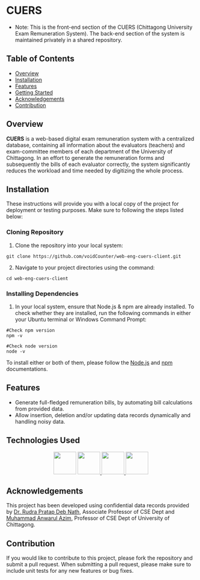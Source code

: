 # CUERS
+ Note: This is the front-end section of the CUERS (Chittagong University Exam Remuneration System). The back-end section of the system is maintained privately in a shared repository.
## Table of Contents
- [Overview](#overview)
- [Installation](#installation)
- [Features](#features)
- [Getting Started](#getting-started)
- [Acknowledgements](#acknowledgements)
- [Contribution](#contribution)
## Overview
**CUERS** is a web-based digital exam remuneration system with a centralized database, containing all information about the evaluators (teachers) and exam-committee members of each department of the University of Chittagong. In an effort to generate the remuneration forms and subsequently the bills of each evaluator correctly, the system significantly reduces the workload and time needed by digitizing the whole process.

## Installation
These instructions will provide you with a local copy of the project for deployment or testing purposes. Make sure to following the steps listed below:
### Cloning Repository
1. Clone the repository into your local system:
```
git clone https://github.com/voidCounter/web-eng-cuers-client.git
```
2. Navigate to your project directories using the command:
```
cd web-eng-cuers-client
```
### Installing Dependencies
1. In your local system, ensure that Node.js & npm are already installed. To check whether they are installed, run the following commands in either your Ubuntu terminal or Windows Command Prompt:
```
#Check npm version
npm -v 

#Check node version
node -v
```
To install either or both of them, please follow the [Node.js](https://nodejs.org/en/download/package-manager "Node.js installation via package manager") and [npm](https://docs.npmjs.com/downloading-and-installing-node-js-and-npm "Downloading and installing Node.js and npm") documentations.

## Features
* Generate full-fledged remuneration bills, by automating bill calculations from provided data.
* Allow insertion, deletion and/or updating data records dynamically and handling noisy data.

## Technologies Used
<div class = "img-display" align = "center">
<a href="https://developer.mozilla.org/en-US/docs/Web/JavaScript" ><img src = "src/assets/javascript.svg" id= "js" height="60px" width="60px"
/></a>
<a href="https://tailwindcss.com/"><img src = "src/assets/tailwindcss.svg" id = "twcss" height="60px" width="60px"
/> </a>
<a href = "https://react.dev/"><img src = "src/assets/react.svg" id="react" height="60px" width="60px"
/> </a>
<a href="https://vitejs.dev/"><img src = "src/assets/vitejs.svg" id="vite" height="60px" width="60px"
/> </a>
</div>

## Acknowledgements
This project has been developed using confidential data records provided by [Dr. Rudra Pratap Deb Nath](https://www.cu.ac.bd/public_profile/index.php?ein=5168), Associate Professor of CSE Dept and [Muhammad Anwarul Azim](https://cu.ac.bd/public_profile/index.php?ein=3904), Professor of CSE Dept of University of Chittagong.

## Contribution
If you would like to contribute to this project, please fork the repository and submit a pull request. When submitting a pull request, please make sure to include unit tests for any new features or bug fixes.
